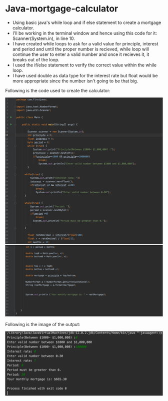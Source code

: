 # Java-mortgage-calculator
* Using basic java's while loop and if else statement to create a mortgage calculator.
* I'll be working in the terminal window and hence using this code for it:  Scanner(System.in), in line 10. 
* I have created while loops to ask for a valid value for principle, interest and period and until the proper number is recieved, while loop will continue the user to enter a valid number and once it recieves it, it breaks out of the loop.
* I used the if/else statement to verify the correct value within the while loop. 
* I have used double as data type for the interest rate but float would be more appropriate since the number isn't going to be that big. 

Following is the code used to create the calculator:

![Code image 1 for Mortgage Calculator-using JAVA](https://github.com/anukc1/Java-mortgage-calculator/blob/master/Mortgagecal_code1.png)
![Code image 2for Mortgage Calculator-using JAVA](https://github.com/anukc1/Java-mortgage-calculator/blob/master/Mortgagecal_code2.png)

Following is the image of the output: 

![Image of the output](https://github.com/anukc1/Java-mortgage-calculator/blob/master/Mortgage%20calculation.png)
